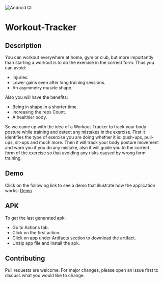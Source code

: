 ![Android CI](https://github.com/amrsamii/Workout-Tracker/workflows/Android%20CI/badge.svg)
# Workout-Tracker

## Description
You can workout everywhere at home, gym or club, but more importantly than starting a workout is to do the exercise in the correct form.
Thus you can avoid:
- Injuries.
- Lower gains even after long training sessions.
- An asymmetry muscle shape.

Also you will have the benefits:
- Being in shape in a shorter time.
- Increasing the reps Count.
- A healthier body.

So we came up with the idea of a Workout-Tracker to track your body posture while training and detect any mistakes in the exercise.
First it identifies the type of exercise you are doing whether it is: push-ups, pull-ups, sit-ups and much more.
Then it will track your body posture movement and warn you if you do any mistake, also it will guide you to the correct form of the exercise so that avoiding any risks caused by wrong form training.

## Demo
Click on the following link to see a demo that illustrate how the application works: [Demo](https://www.youtube.com/watch?v=4zcYFrh3vwU&t)

## APK
To get the last generated apk:
- Go to Actions tab.
- Click on the first action.
- Click on app under Artifacts section to download the artifact.
- Unzip app file and install the apk.

## Contributing
Pull requests are welcome. For major changes, please open an issue first to discuss what you would like to change.
